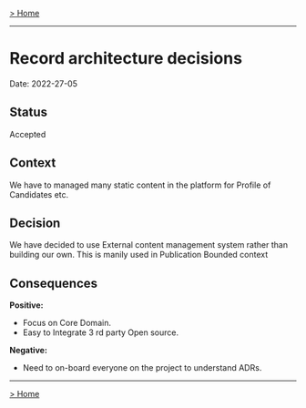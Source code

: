 [> Home](../README.md)   

---

# Record architecture decisions

Date: 2022-27-05

## Status

Accepted

## Context

We have to managed many static content in the platform for Profile of Candidates etc.

## Decision
 We have decided to use External content management system rather than building our own. This is manily used in Publication Bounded context


## Consequences

**Positive:**

- Focus on Core Domain.
- Easy to Integrate 3 rd party Open source.

**Negative:**

- Need to on-board everyone on the project to understand ADRs.
---

[> Home](../README.md)    